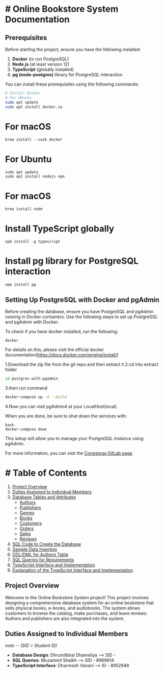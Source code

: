   # # Online Bookstore System Documentation

## Prerequisites

Before starting the project, ensure you have the following installed:

1. **Docker** (to run PostgreSQL)
2. **Node.js** (at least version 12)
3. **TypeScript** (globally installed)
4. **pg (node-postgres)** library for PostgreSQL interaction

You can install these prerequisites using the following commands:

```bash
# Install Docker
# For Ubuntu
sudo apt update
sudo apt install docker.io
```

# For macOS

```
brew install --cask docker
```

# For Ubuntu
```
sudo apt update
sudo apt install nodejs npm
```

# For macOS

```
brew install node
```

# Install TypeScript globally

```
npm install -g typescript
```

# Install pg library for PostgreSQL interaction

```
npm install pg
```

## Setting Up PostgreSQL with Docker and pgAdmin

Before creating the database, ensure you have PostgreSQL and pgAdmin running in Docker containers. Use the following steps to set up PostgreSQL and pgAdmin with Docker:

To check if you have docker installed, run the following:

```
docker
```

For details on this, please visit the official docker documentation(https://docs.docker.com/engine/install/)

1.Download the zip file from the git repo and then extract it 
2.cd into extract folder

```bash
cd postgres-with-pgadmin
```

3.then run command

```bash
docker-compose up -d --build
```

4.Now you can visit pgAdmin4 at your LocalHost(local)

When you are done, be sure to shut down the services with:

```
bash
docker-compose down
```

This setup will allow you to manage your PostgreSQL instance using pgAdmin.

For more information, you can visit the [Conestoga GitLab page](https://gitlab.com/conestogac).

# # Table of Contents

1. [Project Overview](#project-overview)
2. [Duties Assigned to Individual Members](#duties-assigned-to-individual-members)
3. [Database Tables and Attributes](#database-tables-and-attributes)
    - [Authors](#authors)
    - [Publishers](#publishers)
    - [Genres](#genres)
    - [Books](#books)
    - [Customers](#customers)
    - [Orders](#orders)
    - [Sales](#sales)
    - [Reviews](#reviews)
4. [SQL Code to Create the Database](#sql-code-to-create-the-database)
5. [Sample Data Insertion](#sample-data-insertion)
6. [DDL/DML for Authors Table](#ddldml-for-authors-table)
7. [SQL Queries for Requirements](#sql-queries-for-requirements)
8. [TypeScript Interface and Implementation](#typescript-interface-and-implementation)
9. [Explanation of the TypeScript Interface and Implementation](#explanation-of-the-typescript-interface-and-implementation)

## Project Overview
Welcome to the Online Bookstore System project! This project involves designing a comprehensive database system for an online bookstore that sells physical books, e-books, and audiobooks. The system allows customers to browse the catalog, make purchases, and leave reviews. Authors and publishers are also integrated into the system.

## Duties Assigned to Individual Members
 _note -- (SID = Student ID)_
- **Database Design**: Dhrumilbhai Dhameliya --> SID - 
- **SQL Queries**: Muzammil Shaikh --> SID - 8969614
- **TypeScript Interface**: Dharmesh Vanani --> ID - 8952848
